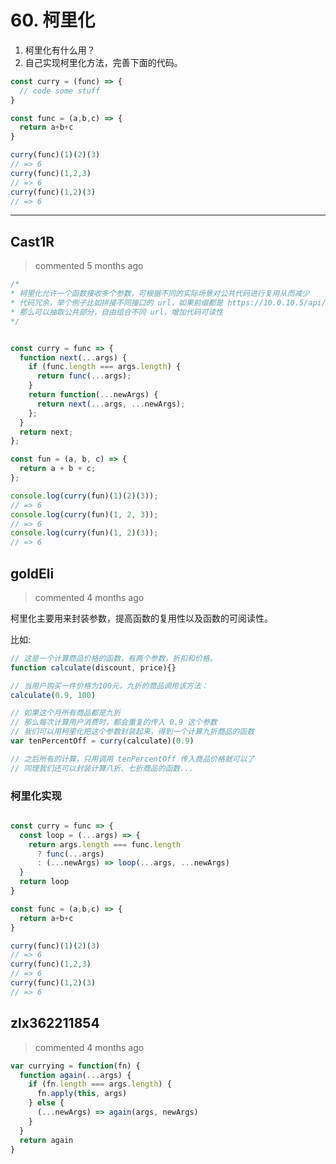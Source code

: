 
 # 60. 柯里化 
 1. 柯里化有什么用？
2. 自己实现柯里化方法，完善下面的代码。

```javascript
const curry = (func) => {
  // code some stuff
}

const func = (a,b,c) => {
  return a+b+c
}

curry(func)(1)(2)(3)
// => 6
curry(func)(1,2,3)
// => 6
curry(func)(1,2)(3)
// => 6
``` 
 ***
## Cast1R 
 > commented 5 months ago 


```javascript
/*
* 柯里化允许一个函数接收多个参数，可根据不同的实际场景对公共代码进行复用从而减少
* 代码冗余，举个例子比如拼接不同接口的 url，如果前缀都是 https://10.0.10.5/api/.../...
* 那么可以抽取公共部分，自由组合不同 url，增加代码可读性
*/


const curry = func => {
  function next(...args) {
    if (func.length === args.length) {
      return func(...args);
    }
    return function(...newArgs) {
      return next(...args, ...newArgs);
    };
  }
  return next;
};

const fun = (a, b, c) => {
  return a + b + c;
};

console.log(curry(fun)(1)(2)(3));
// => 6
console.log(curry(fun)(1, 2, 3));
// => 6
console.log(curry(fun)(1, 2)(3));
// => 6

```
## goldEli 
 > commented 4 months ago 

柯里化主要用来封装参数，提高函数的复用性以及函数的可阅读性。

比如:


```JavaScript
// 这是一个计算商品价格的函数，有两个参数，折扣和价格。
function calculate(discount, price){}

// 当用户购买一件价格为100元，九折的商品调用该方法：
calculate(0.9, 100)

// 如果这个月所有商品都是九折
// 那么每次计算用户消费时，都会重复的传入 0.9 这个参数
// 我们可以用柯里化把这个参数封装起来，得到一个计算九折商品的函数
var tenPercentOff = curry(calculate)(0.9)

// 之后所有的计算，只用调用 tenPercentOff 传入商品价格就可以了
// 同理我们还可以封装计算八折、七折商品的函数...


```

### 柯里化实现


```javascript

const curry = func => {
  const loop = (...args) => {
    return args.length === func.length
      ? func(...args)
      : (...newArgs) => loop(...args, ...newArgs)
  }
  return loop
}

const func = (a,b,c) => {
  return a+b+c
}

curry(func)(1)(2)(3)
// => 6
curry(func)(1,2,3)
// => 6
curry(func)(1,2)(3)
// => 6

```
## zlx362211854 
 > commented 4 months ago 


```javascript
var currying = function(fn) {
  function again(...args) {
    if (fn.length === args.length) {
      fn.apply(this, args)
    } else {
      (...newArgs) => again(args, newArgs)
    }
  }
  return again
}

```